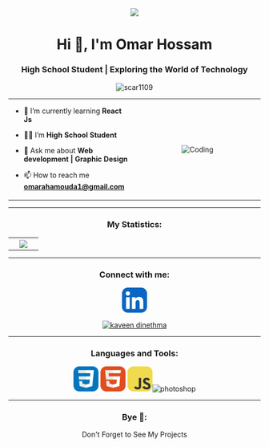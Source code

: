 <p align="center"><picture align="center"><img align="center" src = "https://github.com/7oSkaaa/7oSkaaa/blob/main/Images/about_me.gif?raw=true" width = 50px></picture></p>
<h1 align="center">Hi 👋, I'm Omar Hossam</h1>
<h3 align="center">High School  Student | Exploring the World of Technology</h3>
<p align="center"> <img src="https://komarev.com/ghpvc/?username=OmarHossam-egy&label=Profile%20views&color=219150&style=flat" alt="scar1109" /> </p>

<table align="center">
<tr border="none">
<td width="50%" align="left">
  
- 🌱 I’m currently learning **React Js**

- 🧑‍🎓 I’m **High School Student**

- 💬 Ask me about **Web development | Graphic Design**

- 📫 How to reach me **omarahamouda1@gmail.com**


</td>
<td width="50%" align="center">

  <img align="center" alt="Coding" width="450" src="https://miro.medium.com/v2/resize:fit:2000/1*y6C4nSvy2Woe0m7bWEn4BA.png">

  
  </td>
</tr>
</table>

---

<h3 align="center">My Statistics:</h3>
<p align="center">
<table align="center">
<tr border="none">
<td width="50%" align="center">

  <img  align="center"  src="https://github-readme-stats.anuraghazra1.vercel.app/api/top-langs/?username=OmarHossam-egy&theme=dark&hide_border=false&no-bg=true&no-frame=true&langs_count=10"/>

  
  </td>
</tr>
</table>

---

<h3 align="center">Connect with me:</h3>
<p align="center">
<a href="https://www.linkedin.com/in/omar-hossam-eg/" target="blank"><img align="center" src="https://github.com/tandpfun/skill-icons/blob/main/icons/LinkedIn.svg" alt="OmarHossam-lINKEDIN" height="50" width="50" /></a><p align="center"><a href="https://www.facebook.com/profile.php?id=100033025972475&sk" target=""><img align="center" src="https://raw.githubusercontent.com/rahuldkjain/github-profile-readme-generator/master/src/images/icons/Social/facebook.svg" alt="kaveen dinethma" height="50" width="50" /></a>

---

<h3 align="center">Languages and Tools:</h3>
<p align="center"><img src="https://github.com/tandpfun/skill-icons/blob/main/icons/CSS.svg" alt="css3" width="50" height="50"/> <img src="https://github.com/tandpfun/skill-icons/blob/main/icons/HTML.svg" alt="html5" width="50" height="50"/> <img src="https://github.com/tandpfun/skill-icons/blob/main/icons/JavaScript.svg" alt="javascript" width="50" height="50"/><img src="https://github.com/Scar1109/skill-icons/blob/Scar1109/icons/Photoshop.svg" alt="photoshop" width="50" height="50"/>

---

<h3 align="center">Bye 👋:</h3>
<p align="center">Don't Forget to See My Projects</p>
